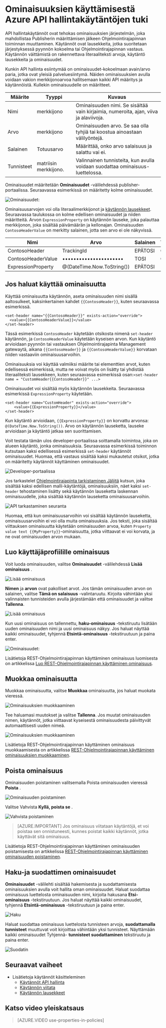 <properties 
    pageTitle="Ominaisuuksien käyttämisestä Azure API hallintakäytäntöjen tuki" 
    description="Lue, miten Azure API hallintakäytännöt ominaisuuksien avulla." 
    services="api-management" 
    documentationCenter="" 
    authors="steved0x" 
    manager="erikre" 
    editor=""/>

<tags 
    ms.service="api-management" 
    ms.workload="mobile" 
    ms.tgt_pltfrm="na" 
    ms.devlang="na" 
    ms.topic="article" 
    ms.date="10/25/2016" 
    ms.author="sdanie"/>


# <a name="how-to-use-properties-in-azure-api-management-policies"></a>Ominaisuuksien käyttämisestä Azure API hallintakäytäntöjen tuki

API hallintakäytännöt ovat tehokas ominaisuuksien järjestelmän, joka mahdollistaa Publisherin määrittämisen jälkeen Ohjelmointirajapinnan toiminnan muuttaminen. Käytännöt ovat lausekkeita, jotka suoritetaan järjestyksessä pyynnön kokoelma tai Ohjelmointirajapinnan vastaus. Käytännön väittämistä on rakennettava literaaliteksti arvoja, käytäntö lausekkeita ja ominaisuudet. 

Kunkin API hallinta esiintymää on ominaisuudet-kokoelmaan avain/arvo paria, jotka ovat yleisiä palveluesiintymä. Näiden ominaisuuksien avulla voidaan vakion merkkijonoarvoa hallitsemaan kaikki API määritys ja käytännöistä. Kullekin ominaisuudelle on määritteet.


| Määrite | Tyyppi            | Kuvaus                                                                                             |
|-----------|-----------------|---------------------------------------------------------------------------------------------------------|
| Nimi      | merkkijono          | Ominaisuuden nimi. Se sisältää vain kirjaimia, numeroita, ajan, viiva ja alaviivoja. |
| Arvo     | merkkijono          | Ominaisuuden arvo. Se saa olla tyhjiä tai koostua ainoastaan välilyöntejä.                           |
| Salainen    | Totuusarvo         | Määrittää, onko arvo salaisuus ja salattu vai ei.                                |
| Tunnisteet      | matriisin merkkijono. | Valinnainen tunnisteita, kun avulla voidaan suodattaa ominaisuus-luettelossa.                               |

Ominaisuudet määritetään **Ominaisuudet** -välilehdessä publisher-portaalissa. Seuraavassa esimerkissä on määritetty kolme ominaisuudet.

![Ominaisuudet:][api-management-properties]

Ominaisuusarvojen voi olla literaalimerkkijonot ja [käytännön lausekkeet](https://msdn.microsoft.com/library/azure/dn910913.aspx). Seuraavassa taulukossa on kolme edellisen ominaisuudet ja niiden määritteitä. Arvon `ExpressionProperty` on käytännön lauseke, joka palauttaa merkkijonon, joka sisältää päivämäärän ja kellonajan. Ominaisuuden `ContosoHeaderValue` on merkitty salainen, jotta sen arvo ei ole näkyvissä.

| Nimi               | Arvo                      | Salainen | Tunnisteet    |
|--------------------|----------------------------|--------|---------|
| ContosoHeader      | TrackingId                 | EPÄTOSI  | Contoso |
| ContosoHeaderValue | ••••••••••••••••••••••     | TOSI   | Contoso |
| ExpressionProperty | @(DateTime.Now.ToString()) | EPÄTOSI  |         |

## <a name="to-use-a-property"></a>Jos haluat käyttää ominaisuutta

Käyttää ominaisuutta käytännön, aseta ominaisuuden nimi sisällä aaltosulkeet, kaksinkertainen kahdet `{{ContosoHeader}}`, kuten seuraavassa esimerkissä.

    <set-header name="{{ContosoHeader}}" exists-action="override">
      <value>{{ContosoHeaderValue}}</value>
    </set-header>

Tässä esimerkissä `ContosoHeader` käytetään otsikosta nimenä `set-header` käytännön, ja `ContosoHeaderValue` käytetään kyseisen arvon. Kun käytäntö arvioidaan pyynnön tai vastauksen Ohjelmointirajapinta Management gatewaytä, aikana `{{ContosoHeader}}` ja `{{ContosoHeaderValue}}` korvataan niiden vastaaviin ominaisuusarvoihin.

Ominaisuuksia voi käyttää valmiiksi määrite tai elementtien arvot, kuten edellisessä esimerkissä, mutta ne voivat myös on lisätty tai yhdistää literaaliteksti lausekkeen, kuten seuraavassa esimerkissä osan:`<set-header name = "CustomHeader{{ContosoHeader}}" ...>`

Ominaisuudet voi sisältää myös käytännön lausekkeita. Seuraavassa esimerkissä `ExpressionProperty` käytetään.

    <set-header name="CustomHeader" exists-action="override">
        <value>{{ExpressionProperty}}</value>
    </set-header>

Kun käytäntö arvioidaan, `{{ExpressionProperty}}` on korvattu arvonsa: `@(DateTime.Now.ToString())`. Arvo on käytännön lauseketta, lauseke arvioidaan ja käytäntö jatkaa sen suorittamisen.

Voit testata tämän ulos developer-portaalissa soittamalla toimintoa, joka on alueen käytäntö, jonka ominaisuuksia. Seuraavassa esimerkissä toiminnon kutsutaan kaksi edellisessä esimerkissä `set-header` käytännöt ominaisuudet. Huomaa, että vastaus sisältää kaksi mukautetut otsikot, jotka on määritetty käytännöt käyttäminen ominaisuudet.

![Developer-portaalissa][api-management-send-results]

Jos tarkastelet [Ohjelmointirajapinta tarkistaminen Jäljitä](api-management-howto-api-inspector.md) kutsun, joka sisältää kaksi edellisen malli-käytäntöjä, ominaisuuksiin, näet kaksi `set-header` tehostaminen lisätty sekä käytännön lauseketta laskennan ominaisuudelle, joka sisältää käytännön lauseketta ominaisuusarvoihin.

![API tarkastaminen seuranta][api-management-api-inspector-trace]

Huomaa, että kun ominaisuusarvoihin voi sisältää käytännön lauseketta, ominaisuusarvoihin ei voi olla muita ominaisuuksia. Jos teksti, joka sisältää viittauksen ominaisuutta käytetään ominaisuuden arvoa, kuten `Property value text {{MyProperty}}`-ominaisuutta, jotka viittaavat ei voi korvata, ja ne ovat ominaisuuden arvon mukaan.

## <a name="to-create-a-property"></a>Luo käyttäjäprofiilille ominaisuus

Voit luoda ominaisuuden, valitse **Ominaisuudet** -välilehdessä **Lisää ominaisuus** .

![Lisää ominaisuus][api-management-properties-add-property-menu]

**Nimen** ja **arvon** ovat pakolliset arvot. Jos tämän ominaisuuden arvon on salainen, valitse **Tämä on salaisuus** -valintaruutu. Kirjoita vähintään yksi valinnaisten tunnisteiden avulla järjestämään että ominaisuudet ja valitse **Tallenna**.

![Lisää ominaisuus][api-management-properties-add-property]

Kun uusi ominaisuus on tallennettu, **haku-ominaisuus** -tekstiruutu lisätään uuden ominaisuuden nimi ja uusi ominaisuus näkyy. Jos haluat näyttää kaikki ominaisuudet, tyhjennä **Etsintä-ominaisuus** -tekstiruutuun ja paina enter.

![Ominaisuudet:][api-management-properties-property-saved]

Lisätietoja REST-Ohjelmointirajapinnan käyttäminen ominaisuus luomisesta on artikkelissa [Luo REST-Ohjelmointirajapinnan käyttäminen ominaisuus](https://msdn.microsoft.com/library/azure/mt651775.aspx#Put).

## <a name="to-edit-a-property"></a>Muokkaa ominaisuutta

Muokkaa ominaisuutta, valitse **Muokkaa** ominaisuutta, jos haluat muokata vieressä.

![Ominaisuuksien muokkaaminen][api-management-properties-edit]

Tee haluamasi muutokset ja valitse **Tallenna**. Jos muutat ominaisuuden nimen, käytännöt, jotka viittaavat kyseisestä ominaisuudesta päivittyvät automaattisesti uuden nimeä.

![Ominaisuuksien muokkaaminen][api-management-properties-edit-property]

Lisätietoja REST-Ohjelmointirajapinnan käyttäminen ominaisuus muokkaamisesta on artikkelissa [REST-Ohjelmointirajapinnan käyttäminen ominaisuuksien muokkaaminen](https://msdn.microsoft.com/library/azure/mt651775.aspx#Patch).

## <a name="to-delete-a-property"></a>Poista ominaisuus

Ominaisuuden poistaminen valitsemalla Poista ominaisuuden vieressä **Poista** .

![Ominaisuuden poistaminen][api-management-properties-delete]

Valitse Vahvista **Kyllä, poista se** .

![Vahvista poistaminen][api-management-delete-confirm]

>[AZURE.IMPORTANT] Jos ominaisuus viitataan käytäntöjä, et voi poistaa sen onnistuneesti, kunnes poistat kaikki käytännöt, jotka käyttävät sitä ominaisuus.

Lisätietoja REST-Ohjelmointirajapinnan käyttäminen ominaisuuden poistamisesta on artikkelissa [REST-Ohjelmointirajapinnan käyttäminen ominaisuuden poistaminen](https://msdn.microsoft.com/library/azure/mt651775.aspx#Delete).

## <a name="to-search-and-filter-properties"></a>Haku-ja suodattimen ominaisuudet

**Ominaisuudet** -välilehti sisältää hakemisesta ja suodattamisesta ominaisuuksien avulla voit hallita oman ominaisuudet. Haluat suodattaa ominaisuus luettelosta ominaisuuden nimi, kirjoita hakusana **Etsi-ominaisuus** -tekstiruutuun. Jos haluat näyttää kaikki ominaisuudet, tyhjennä **Etsintä-ominaisuus** -tekstiruutuun ja paina enter.

![Haku][api-management-properties-search]

Haluat suodattaa ominaisuus luettelosta tunnisteen arvoja, **suodattamalla tunnisteet** muuttuvat voit kirjoittaa vähintään yksi tunnisteet. Näyttämään kaikki ominaisuudet Tyhjennä- **tunnisteet suodattaminen** tekstiruutu ja paina enter.

![Suodatin][api-management-properties-filter]

## <a name="next-steps"></a>Seuraavat vaiheet

-   Lisätietoja käytännöt käsitteleminen
    -   [Käytännöt API hallinta](api-management-howto-policies.md)
    -   [Käytännön viitata](https://msdn.microsoft.com/library/azure/dn894081.aspx)
    -   [Käytännön lausekkeet](https://msdn.microsoft.com/library/azure/dn910913.aspx)

## <a name="watch-a-video-overview"></a>Katso video yleiskatsaus

> [AZURE.VIDEO use-properties-in-policies]

[api-management-properties]: ./media/api-management-howto-properties/api-management-properties.png
[api-management-properties-add-property]: ./media/api-management-howto-properties/api-management-properties-add-property.png
[api-management-properties-edit-property]: ./media/api-management-howto-properties/api-management-properties-edit-property.png
[api-management-properties-add-property-menu]: ./media/api-management-howto-properties/api-management-properties-add-property-menu.png
[api-management-properties-property-saved]: ./media/api-management-howto-properties/api-management-properties-property-saved.png
[api-management-properties-delete]: ./media/api-management-howto-properties/api-management-properties-delete.png
[api-management-properties-edit]: ./media/api-management-howto-properties/api-management-properties-edit.png
[api-management-delete-confirm]: ./media/api-management-howto-properties/api-management-delete-confirm.png
[api-management-properties-search]: ./media/api-management-howto-properties/api-management-properties-search.png
[api-management-send-results]: ./media/api-management-howto-properties/api-management-send-results.png
[api-management-properties-filter]: ./media/api-management-howto-properties/api-management-properties-filter.png
[api-management-api-inspector-trace]: ./media/api-management-howto-properties/api-management-api-inspector-trace.png

